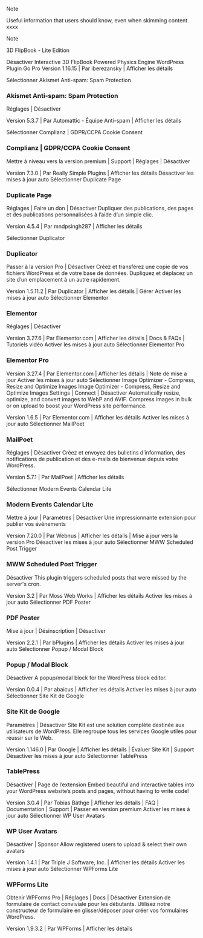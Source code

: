 
> [!NOTE]
> Useful information that users should know, even when skimming content.
> xxxx



> [!NOTE]
> 3D FlipBook - Lite Edition
> 
> Désactiver
> Interactive 3D FlipBook Powered Physics Engine WordPress Plugin Go Pro
> Version 1.16.15 | Par iberezansky | Afficher les détails

Sélectionner Akismet Anti-spam: Spam Protection	
### Akismet Anti-spam: Spam Protection
Réglages | Désactiver

Version 5.3.7 | Par Automattic - Équipe Anti-spam | Afficher les détails

Sélectionner Complianz | GDPR/CCPA Cookie Consent	
### Complianz | GDPR/CCPA Cookie Consent
Mettre à niveau vers la version premium | Support | Réglages | Désactiver


Version 7.3.0 | Par Really Simple Plugins | Afficher les détails
Désactiver les mises à jour auto
Sélectionner Duplicate Page	
### Duplicate Page
Réglages | Faire un don | Désactiver
Dupliquer des publications, des pages et des publications personnalisées à l’aide d’un simple clic.

Version 4.5.4 | Par mndpsingh287 | Afficher les détails

Sélectionner Duplicator	
### Duplicator
Passer à la version Pro | Désactiver
Créez et transférez une copie de vos fichiers WordPress et de votre base de données. Dupliquez et déplacez un site d’un emplacement à un autre rapidement.

Version 1.5.11.2 | Par Duplicator | Afficher les détails | Gérer
Activer les mises à jour auto
Sélectionner Elementor	
### Elementor
Réglages | Désactiver

Version 3.27.6 | Par Elementor.com | Afficher les détails | Docs & FAQs | Tutoriels vidéo
Activer les mises à jour auto
Sélectionner Elementor Pro	
### Elementor Pro

Version 3.27.4 | Par Elementor.com | Afficher les détails | Note de mise a jour
Activer les mises à jour auto
Sélectionner Image Optimizer - Compress, Resize and Optimize Images	
Image Optimizer - Compress, Resize and Optimize Images
Settings | Connect | Désactiver
Automatically resize, optimize, and convert images to WebP and AVIF. Compress images in bulk or on upload to boost your WordPress site performance.

Version 1.6.5 | Par Elementor.com | Afficher les détails
Activer les mises à jour auto
Sélectionner MailPoet	
### MailPoet
Réglages | Désactiver
Créez et envoyez des bulletins d’information, des notifications de publication et des e-mails de bienvenue depuis votre WordPress.

Version 5.7.1 | Par MailPoet | Afficher les détails

Sélectionner Modern Events Calendar Lite	
### Modern Events Calendar Lite
Mettre à jour | Paramètres | Désactiver
Une impressionnante extension pour publier vos événements

Version 7.20.0 | Par Webnus | Afficher les détails | Mise à jour vers la version Pro
Désactiver les mises à jour auto
Sélectionner MWW Scheduled Post Trigger	
### MWW Scheduled Post Trigger
Désactiver
This plugin triggers scheduled posts that were missed by the server's cron.

Version 3.2 | Par Moss Web Works | Afficher les détails
Activer les mises à jour auto
Sélectionner PDF Poster	
### PDF Poster
Mise à jour | Désinscription | Désactiver



Version 2.2.1 | Par bPlugins | Afficher les détails
Activer les mises à jour auto
Sélectionner Popup / Modal Block	
### Popup / Modal Block
Désactiver
A popup/modal block for the WordPress block editor.

Version 0.0.4 | Par abaicus | Afficher les détails
Activer les mises à jour auto
Sélectionner Site Kit de Google	
### Site Kit de Google
Paramètres | Désactiver
Site Kit est une solution complète destinée aux utilisateurs de WordPress. Elle regroupe tous les services Google utiles pour réussir sur le Web.

Version 1.146.0 | Par Google | Afficher les détails | Évaluer Site Kit | Support
Désactiver les mises à jour auto
Sélectionner TablePress	
### TablePress
Désactiver | Page de l’extension
Embed beautiful and interactive tables into your WordPress website’s posts and pages, without having to write code!

Version 3.0.4 | Par Tobias Bäthge | Afficher les détails | FAQ | Documentation | Support | Passer en version premium
Activer les mises à jour auto
Sélectionner WP User Avatars	
### WP User Avatars
Désactiver | Sponsor
Allow registered users to upload & select their own avatars

Version 1.4.1 | Par Triple J Software, Inc. | Afficher les détails
Activer les mises à jour auto
Sélectionner WPForms Lite	
### WPForms Lite
Obtenir WPForms Pro | Réglages | Docs | Désactiver
Extension de formulaire de contact conviviale pour les débutants. Utilisez notre constructeur de formulaire en glisser/déposer pour créer vos formulaires WordPress.

Version 1.9.3.2 | Par WPForms | Afficher les détails
